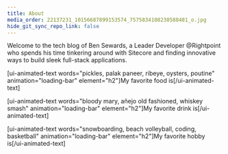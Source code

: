 ```yaml
---
title: About
media_order: 22137231_10156687899153574_7575834108230588481_o.jpg
hide_git_sync_repo_link: false
---
```


Welcome to the tech blog of Ben Sewards, a Leader Developer @Rightpoint who spends his time tinkering around with Sitecore and finding innovative ways to build sleek full-stack applications.

[ui-animated-text words="pickles, palak paneer, ribeye, oysters, poutine" animation="loading-bar" element="h2"]My favorite food is[/ui-animated-text]

[ui-animated-text words="bloody mary, añejo old fashioned, whiskey smash" animation="loading-bar" element="h2"]My favorite drink is[/ui-animated-text]

[ui-animated-text words="snowboarding, beach volleyball, coding, basketball" animation="loading-bar" element="h2"]My favorite hobby is[/ui-animated-text]